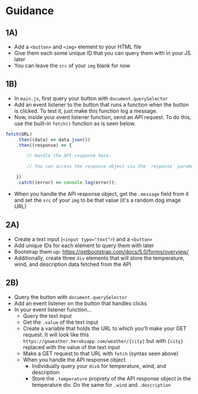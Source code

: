 # Guidance

## 1A)

* Add a `<button>`  and `<img>` element to your HTML file
* Give them each some unique ID that you can query them with in your JS later
* You can leave the `src` of your `img` blank for now

## 1B)

* In `main.js`, first query your button with `document.querySelector`
* Add an event listener to the button that runs a function when the button is clicked. To test it, just make this function log a message.
* Now, inside your event listener function, send an API request. To do this, use the built-in `fetch()` function as is seen below.

```javascript
fetch(URL)
    .then((data) => data.json())
    .then((response) => {

        // Handle the API response here.

        // You can access the response object via the `response` parameter

    })
    .catch((error) => console.log(error));
```

* When you handle the API response object, get the `.message` field from it and set the `src` of your `img` to be that value (it's a random dog image URL)

## 2A)

* Create a text input (`<input type="text">`) and a `<button>`
* Add unique IDs for each element to query them with later
* Bootstrap them up: https://getbootstrap.com/docs/5.0/forms/overview/
* Additionally, create three `div` elements that will store the temperature, wind, and description data fetched from the API

## 2B)

* Query the button with `document.querySelector`
* Add an event listener on the button that handles clicks
* In your event listener function...
  * Query the text input
  * Get the `.value` of the text input
  * Create a variable that holds the URL to which you'll make your GET request. It will look like this `https://goweather.herokuapp.com/weather/{city}` but with `{city}` replaced with the value of the text input
  * Make a GET request to that URL with `fetch` (syntax seen above)
  * When you handle the API response object
    * Individually query your `div`s for temperature, wind, and description
    * Store the `.temperature` proprety of the API response object in the temperature div. Do the same for `.wind` and `.description`
    
